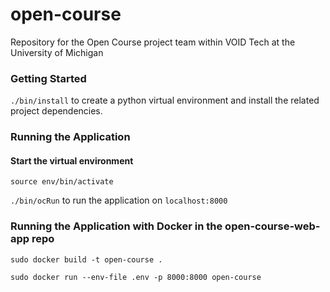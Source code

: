 # open-course
Repository for the Open Course project team within VOID Tech at the University of Michigan

### Getting Started
```./bin/install``` to create a python virtual environment and install the related project dependencies.

### Running the Application
#### Start the virtual environment
```source env/bin/activate```

```./bin/ocRun``` to run the application on ```localhost:8000```

### Running the Application with Docker in the open-course-web-app repo
```sudo docker build -t open-course .```

```sudo docker run --env-file .env -p 8000:8000 open-course```
